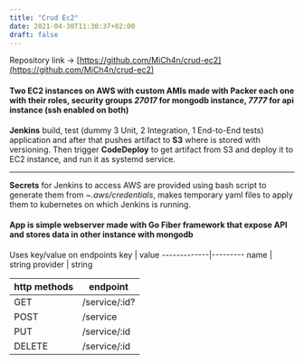 ```yaml
---
title: "Crud Ec2"
date: 2021-04-30T11:30:37+02:00
draft: false
---
```

Repository link → [https://github.com/MiCh4n/crud-ec2](https://github.com/MiCh4n/crud-ec2)

#### Two EC2 instances on AWS with custom AMIs made with Packer each one with their roles, security groups *27017* for mongodb instance, *7777* for api instance (ssh enabled on both)

**Jenkins** build, test (dummy 3 Unit, 2 Integration, 1 End-to-End tests) application and after that pushes artifact to **S3** where is stored with versioning. Then trigger **CodeDeploy** to get artifact from S3 and deploy it to EC2 instance, and run it as systemd service.

---
**Secrets** for Jenkins to access AWS are provided using bash script to generate them from *~.aws/credentials*, makes temporary yaml files to apply them to kubernetes on which Jenkins is running. 
#### App is simple webserver made with Go Fiber framework that expose API and stores data in other instance with mongodb
Uses key/value on endpoints
 key | value
-------------|---------
name          | string
provider        | string

http methods | endpoint
-------------|---------
GET          | /service/:id?
POST         | /service
PUT          | /service/:id
DELETE       | /service/:id
